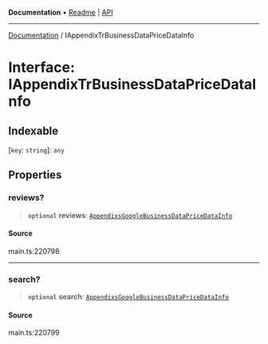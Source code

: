 **Documentation** • [Readme](../README.md) \| [API](../globals.md)

***

[Documentation](../README.md) / IAppendixTrBusinessDataPriceDataInfo

# Interface: IAppendixTrBusinessDataPriceDataInfo

## Indexable

 \[`key`: `string`\]: `any`

## Properties

### reviews?

> **`optional`** **reviews**: [`AppendixsGoogleBusinessDataPriceDataInfo`](../classes/AppendixsGoogleBusinessDataPriceDataInfo.md)

#### Source

main.ts:220798

***

### search?

> **`optional`** **search**: [`AppendixsGoogleBusinessDataPriceDataInfo`](../classes/AppendixsGoogleBusinessDataPriceDataInfo.md)

#### Source

main.ts:220799
